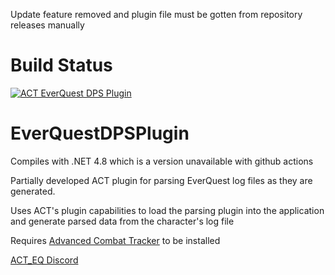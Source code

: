 Update feature removed and plugin file must be gotten from repository releases manually

# Build Status
[![ACT EverQuest DPS Plugin](https://github.com/FreedomFaighter/AdvancedCombatTrackerEverQuest/actions/workflows/build-plugin-and-release-on-tag.yml/badge.svg)](https://github.com/FreedomFaighter/AdvancedCombatTrackerEverQuest/actions/workflows/build-plugin-and-release-on-tag.yml)

# EverQuestDPSPlugin
Compiles with .NET 4.8 which is a version unavailable with github actions

Partially developed ACT plugin for parsing EverQuest log files as they are generated.

Uses ACT's plugin capabilities to load the parsing plugin into the application and generate parsed data from the character's log file

Requires [Advanced Combat Tracker](https://advancedcombattracker.com/) to be installed

[ACT_EQ Discord](https://discord.gg/waZY3txkvV)
